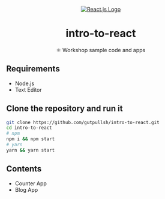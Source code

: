 <a href="https://reactjs.org/" align="center">
  <p align="center">  
    <img alt="React.js Logo" src="https://raw.githubusercontent.com/gitpullsh/intro-to-react/master/img/react-logo.png" />
  </p>
</a>
<h1 align="center">intro-to-react</h1>
<p align="center">⚛ Workshop sample code and apps</p>

## Requirements
- Node.js
- Text Editor

## Clone the repository and run it
```bash
git clone https://github.com/gutpullsh/intro-to-react.git
cd intro-to-react
# npm
npm i && npm start
# yarn
yarn && yarn start
```

## Contents
- Counter App
- Blog App
